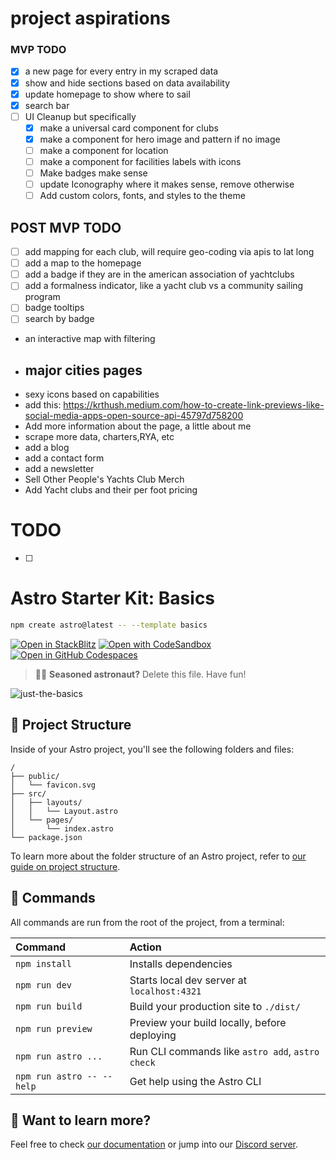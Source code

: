 # project aspirations

### MVP TODO

- [x] a new page for every entry in my scraped data
- [x] show and hide sections based on data availability
- [x] update homepage to show where to sail
- [x] search bar
- [ ] UI Cleanup but specifically
  - [x] make a universal card component for clubs
  - [x] make a component for hero image and pattern if no image
  - [ ] make a component for location
  - [ ] make a component for facilities labels with icons
  - [ ] Make badges make sense
  - [ ] update Iconography where it makes sense, remove otherwise
  - [ ] Add custom colors, fonts, and styles to the theme

## POST MVP TODO

- [ ] add mapping for each club, will require geo-coding via apis to lat long
- [ ] add a map to the homepage
- [ ] add a badge if they are in the american association of yachtclubs
- [ ] add a formalness indicator, like a yacht club vs a community sailing program
- [ ] badge tooltips
- [ ] search by badge
- an interactive map with filtering
- ## major cities pages
- sexy icons based on capabilities
- add this: https://krthush.medium.com/how-to-create-link-previews-like-social-media-apps-open-source-api-45797d758200
- Add more information about the page, a little about me
- scrape more data, charters,RYA, etc
- add a blog
- add a contact form
- add a newsletter
- Sell Other People's Yachts Club Merch
- Add Yacht clubs and their per foot pricing

# TODO

- [ ]

# Astro Starter Kit: Basics

```sh
npm create astro@latest -- --template basics
```

[![Open in StackBlitz](https://developer.stackblitz.com/img/open_in_stackblitz.svg)](https://stackblitz.com/github/withastro/astro/tree/latest/examples/basics)
[![Open with CodeSandbox](https://assets.codesandbox.io/github/button-edit-lime.svg)](https://codesandbox.io/p/sandbox/github/withastro/astro/tree/latest/examples/basics)
[![Open in GitHub Codespaces](https://github.com/codespaces/badge.svg)](https://codespaces.new/withastro/astro?devcontainer_path=.devcontainer/basics/devcontainer.json)

> 🧑‍🚀 **Seasoned astronaut?** Delete this file. Have fun!

![just-the-basics](https://github.com/withastro/astro/assets/2244813/a0a5533c-a856-4198-8470-2d67b1d7c554)

## 🚀 Project Structure

Inside of your Astro project, you'll see the following folders and files:

```text
/
├── public/
│   └── favicon.svg
├── src/
│   ├── layouts/
│   │   └── Layout.astro
│   └── pages/
│       └── index.astro
└── package.json
```

To learn more about the folder structure of an Astro project, refer to [our guide on project structure](https://docs.astro.build/en/basics/project-structure/).

## 🧞 Commands

All commands are run from the root of the project, from a terminal:

| Command                   | Action                                           |
| :------------------------ | :----------------------------------------------- |
| `npm install`             | Installs dependencies                            |
| `npm run dev`             | Starts local dev server at `localhost:4321`      |
| `npm run build`           | Build your production site to `./dist/`          |
| `npm run preview`         | Preview your build locally, before deploying     |
| `npm run astro ...`       | Run CLI commands like `astro add`, `astro check` |
| `npm run astro -- --help` | Get help using the Astro CLI                     |

## 👀 Want to learn more?

Feel free to check [our documentation](https://docs.astro.build) or jump into our [Discord server](https://astro.build/chat).
